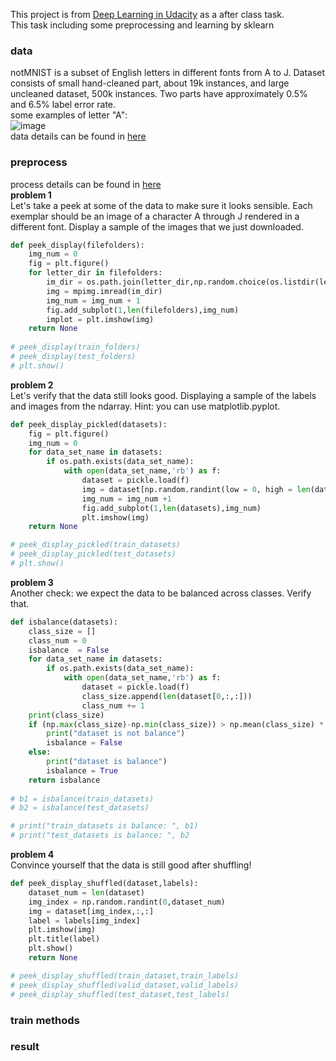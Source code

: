 This project is from [Deep Learning in Udacity](https://cn.udacity.com/course/deep-learning--ud730) as a after class task.  
This task including some preprocessing and learning by sklearn
### data
notMNIST is a subset of English letters in different fonts from A to J. Dataset consists of small hand-cleaned part, about 19k instances, and large uncleaned dataset, 500k instances. Two parts have approximately 0.5% and 6.5% label error rate.  
some examples of letter "A":  
![image](http://yaroslavvb.com/upload/notMNIST/nmn.png)  
data details can be found in [here](http://yaroslavvb.blogspot.hk/2011/09/notmnist-dataset.html)
### preprocess
process details can be found in [here](https://github.com/tensorflow/tensorflow/blob/master/tensorflow/examples/udacity/1_notmnist.ipynb)  
**problem 1**  
Let's take a peek at some of the data to make sure it looks sensible. Each exemplar should be an image of a character A through J rendered in a different font. Display a sample of the images that we just downloaded.  
```python
def peek_display(filefolders):
    img_num = 0
    fig = plt.figure()
    for letter_dir in filefolders:
        im_dir = os.path.join(letter_dir,np.random.choice(os.listdir(letter_dir)))
        img = mpimg.imread(im_dir)
        img_num = img_num + 1
        fig.add_subplot(1,len(filefolders),img_num)
        implot = plt.imshow(img)
    return None
    
# peek_display(train_folders)
# peek_display(test_folders)
# plt.show()
```    
**problem 2**   
Let's verify that the data still looks good. Displaying a sample of the labels and images from the ndarray. Hint: you can use matplotlib.pyplot.   
```python  
def peek_display_pickled(datasets):
    fig = plt.figure()
    img_num = 0
    for data_set_name in datasets:
        if os.path.exists(data_set_name):
            with open(data_set_name,'rb') as f:
                dataset = pickle.load(f)
                img = dataset[np.random.randint(low = 0, high = len(dataset)),:,:]
                img_num = img_num +1
                fig.add_subplot(1,len(datasets),img_num)
                plt.imshow(img)
    return None

# peek_display_pickled(train_datasets)
# peek_display_pickled(test_datasets)
# plt.show()     
```   
**problem 3**     
Another check: we expect the data to be balanced across classes. Verify that.  
```  python
def isbalance(datasets):
    class_size = []
    class_num = 0
    isbalance  = False
    for data_set_name in datasets:
        if os.path.exists(data_set_name):
            with open(data_set_name,'rb') as f:
                dataset = pickle.load(f)
                class_size.append(len(dataset[0,:,:]))
                class_num += 1
    print(class_size)
    if (np.max(class_size)-np.min(class_size)) > np.mean(class_size) * 0.1 : 
        print("dataset is not balance")
        isbalance = False
    else:
        print("dataset is balance")
        isbalance = True
    return isbalance
    
# b1 = isbalance(train_datasets)
# b2 = isbalance(test_datasets)

# print("train_datasets is balance: ", b1)
# print("test_datasets is balance: ", b2
```   
**problem 4**   
Convince yourself that the data is still good after shuffling!   
```  python
def peek_display_shuffled(dataset,labels):
    dataset_num = len(dataset)
    img_index = np.random.randint(0,dataset_num)
    img = dataset[img_index,:,:]
    label = labels[img_index]
    plt.imshow(img)
    plt.title(label)
    plt.show()
    return None

# peek_display_shuffled(train_dataset,train_labels)
# peek_display_shuffled(valid_dataset,valid_labels)
# peek_display_shuffled(test_dataset,test_labels)
```  
### train methods
### result
